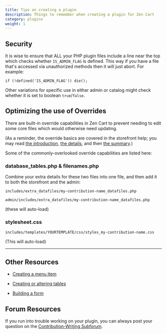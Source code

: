```yaml
---
title: Tips on creating a plugin 
description: Things to remember when creating a plugin for Zen Cart 
category: plugins
weight: 1
---
```


## Security

It is wise to ensure that ALL your PHP plugin files include a line near the top which checks whether `IS_ADMIN_FLAG` is defined. This way if you have a file that's accessed via unauthorized methods then it will just abort. For example:

`if (!defined('IS_ADMIN_FLAG')) die();`

Other variations for specific use in either admin or catalog might check whether it is set to boolean `true`/`false`.


## Optimizing the use of Overrides 

There are built-in override capabilities in Zen Cart to prevent needing to edit some core files which would otherwise need updating.

(As a reminder, the override basics are covered in the storefront help; 
you may read 
[the introduction](/user/first_steps/overrides/), 
[the details](/user/new_user_topics/overrides/), 
and then 
[the summary](/user/template/template_overrides/).)

Some of the commonly-overlooked override capabilities are listed here:

### database_tables.php & filenames.php
Combine your extra details for these two files into one file, and then add it to both the storefront and the admin:

`includes/extra_datafiles/my-contribution-name_datafiles.php`

`admin/includes/extra_datafiles/my-contribution-name_datafiles.php`

(these will auto-load)

### stylesheet.css
`includes/templates/YOURTEMPLATE/css/styles_my-contribution-name.css`

(This will auto-load)

<hr>

## Other Resources 

- [Creating a menu item](/dev/code/creating_menu/)

- [Creating or altering tables](/dev/code/creating_tables/)

- [Building a form](/dev/code/forms/)


## Forum Resources 
If you run into trouble working on your plugin, you can always post your question on the [Contribution-Writing Subforum](https://www.zen-cart.com/forumdisplay.php?43-Contribution-Writing-Guidelines). 
